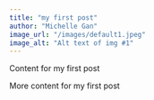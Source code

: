 ```yaml
---
title: "my first post"
author: "Michelle Gan"
image_url: "/images/default1.jpeg"
image_alt: "Alt text of img #1"
---
```


Content for my first post

More content for my first post